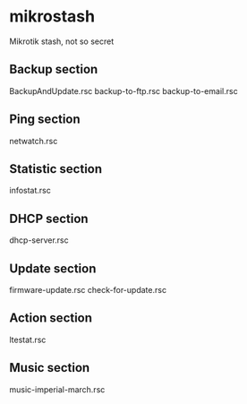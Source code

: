 # mikrostash
Mikrotik stash, not so secret

## Backup section
BackupAndUpdate.rsc
backup-to-ftp.rsc
backup-to-email.rsc

## Ping section
netwatch.rsc

## Statistic section
infostat.rsc

## DHCP section
dhcp-server.rsc

## Update section
firmware-update.rsc
check-for-update.rsc

## Action section
ltestat.rsc

## Music section
music-imperial-march.rsc
